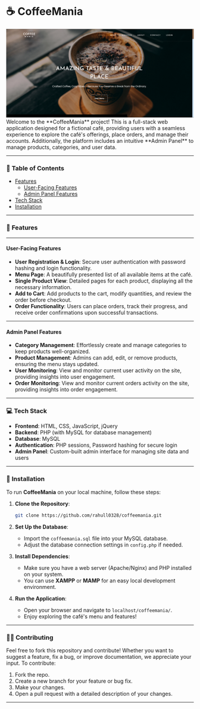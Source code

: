 # ☕ **CoffeeMania**

<img src="assets/images/coffeeMania.png" />
Welcome to the **CoffeeMania** project! This is a full-stack web application designed for a fictional café, providing users with a seamless experience to explore the café's offerings, place orders, and manage their accounts. Additionally, the platform includes an intuitive **Admin Panel** to manage products, categories, and user data.

---
### 📝 **Table of Contents**
- [Features](#-features)
  - [User-Facing Features](#user-facing-features)
  - [Admin Panel Features](#admin-panel-features)
- [Tech Stack](#tech-stack)
- [Installation](#installation)

---

### 🌟 **Features**

---

#### **User-Facing Features**
- **User Registration & Login**: Secure user authentication with password hashing and login functionality.
- **Menu Page**: A beautifully presented list of all available items at the café.
- **Single Product View**: Detailed pages for each product, displaying all the necessary information.
- **Add to Cart**: Add products to the cart, modify quantities, and review the order before checkout.
- **Order Functionality**: Users can place orders, track their progress, and receive order confirmations upon successful transactions.

---

#### **Admin Panel Features**
- **Category Management**: Effortlessly create and manage categories to keep products well-organized.
- **Product Management**: Admins can add, edit, or remove products, ensuring the menu stays updated.
- **User Monitoring**: View and monitor current user activity on the site, providing insights into user engagement.
- **Order Monitoring**: View and monitor current orders activity on the site, providing insights into order engagement.
---

### 💻 **Tech Stack**

- **Frontend**: HTML, CSS, JavaScript, jQuery
- **Backend**: PHP (with MySQL for database management)
- **Database**: MySQL
- **Authentication**: PHP sessions, Password hashing for secure login
- **Admin Panel**: Custom-built admin interface for managing site data and users

---

### 🚀 **Installation**

To run **CoffeeMania** on your local machine, follow these steps:

1. **Clone the Repository**:
    ```bash
    git clone https://github.com/rahull0328/coffeemania.git
    ```
2. **Set Up the Database**:
    - Import the `coffeemania.sql` file into your MySQL database.
    - Adjust the database connection settings in `config.php` if needed.

3. **Install Dependencies**:
    - Make sure you have a web server (Apache/Nginx) and PHP installed on your system.
    - You can use **XAMPP** or **MAMP** for an easy local development environment.

4. **Run the Application**:
    - Open your browser and navigate to `localhost/coffeemania/`.
    - Enjoy exploring the café's menu and features!

---

### 👨‍💻 **Contributing**

Feel free to fork this repository and contribute! Whether you want to suggest a feature, fix a bug, or improve documentation, we appreciate your input. To contribute:
1. Fork the repo.
2. Create a new branch for your feature or bug fix.
3. Make your changes.
4. Open a pull request with a detailed description of your changes.

---
